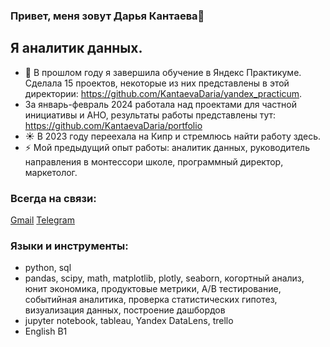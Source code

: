 ### Привет, меня зовут Дарья Кантаева👋

## Я аналитик данных.
- 🔭 В прошлом году я завершила обучение в Яндекс Практикуме. Сделала 15 проектов, некоторые из них представлены в этой директории: https://github.com/KantaevaDaria/yandex_practicum.
- За январь-февраль 2024 работала над проектами для частной инициативы и АНО, результаты работы представлены тут: https://github.com/KantaevaDaria/portfolio 
- ☀️ В 2023 году переехала на Кипр и стремлюсь найти работу здесь.
- ⚡ Мой предыдущий опыт работы: аналитик данных, руководитель направления в монтессори школе, программный директор, маркетолог.

### Всегда на связи:
[Gmail](mailto:daria.kantaeva29@gmail.com) 
[Telegram](https://t.me/kantaevad)

### Языки и инструменты:
- python, sql
- pandas, scipy, math, matplotlib, plotly, seaborn, когортный анализ, юнит экономика, продуктовые метрики, A/B тестирование, событийная аналитика, проверка статистических гипотез, визуализация данных, построение дашбордов 
- jupyter notebook, tableau, Yandex DataLens, trello
- English B1

